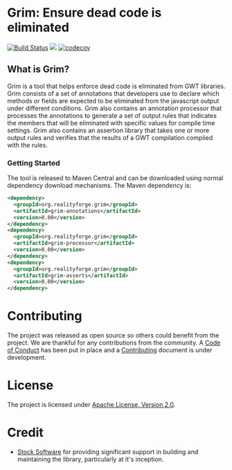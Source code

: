 # Grim: Ensure dead code is eliminated

[![Build Status](https://secure.travis-ci.org/realityforge/grim.svg?branch=master)](http://travis-ci.org/realityforge/grim)
[<img src="https://img.shields.io/maven-central/v/org.realityforge.grim/grim.svg?label=latest%20release"/>](https://search.maven.org/search?q=g:org.realityforge.grim%20a:grim)
[![codecov](https://codecov.io/gh/realityforge/grim/branch/master/graph/badge.svg)](https://codecov.io/gh/realityforge/grim)

## What is Grim?

Grim is a tool that helps enforce dead code is eliminated from GWT libraries. Grim consists of a set of annotations
that developers use to declare which methods or fields are expected to be eliminated from the javascript output
under different conditions. Grim also contains an annotation processor that processes the annotations to generate
a set of output rules that indicates the members that will be eliminated with specific values for compile time
settings. Grim also contains an assertion library that takes one or more output rules and verifies that the results
of a GWT compilation complied with the rules.

### Getting Started

The tool is released to Maven Central and can be downloaded using normal dependency download mechanisms.
The Maven dependency is:

```xml
<dependency>
  <groupId>org.realityforge.grim</groupId>
  <artifactId>grim-annotations</artifactId>
  <version>0.00</version>
</dependency>
<dependency>
  <groupId>org.realityforge.grim</groupId>
  <artifactId>grim-processor</artifactId>
  <version>0.00</version>
</dependency>
<dependency>
  <groupId>org.realityforge.grim</groupId>
  <artifactId>grim-asserts</artifactId>
  <version>0.00</version>
</dependency>
```

# Contributing

The project was released as open source so others could benefit from the project. We are thankful for any
contributions from the community. A [Code of Conduct](CODE_OF_CONDUCT.md) has been put in place and
a [Contributing](CONTRIBUTING.md) document is under development.

# License

The project is licensed under [Apache License, Version 2.0](LICENSE).

# Credit

* [Stock Software](http://www.stocksoftware.com.au/) for providing significant support in building and maintaining
  the library, particularly at it's inception.
